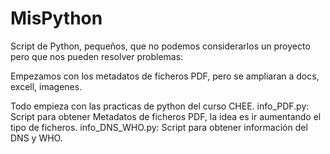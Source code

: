 # MisPython

Script de Python, pequeños, que no podemos considerarlos un proyecto pero que nos pueden resolver problemas:



Empezamos con los metadatos de ficheros PDF, pero se ampliaran a docs, excell, imagenes.

Todo empieza con las practicas de python del curso CHEE.
info_PDF.py:  Script para obtener Metadatos de ficheros PDF, la idea es ir aumentando el tipo de ficheros.
info_DNS_WHO.py:  Script para obtener información del DNS y WHO.

